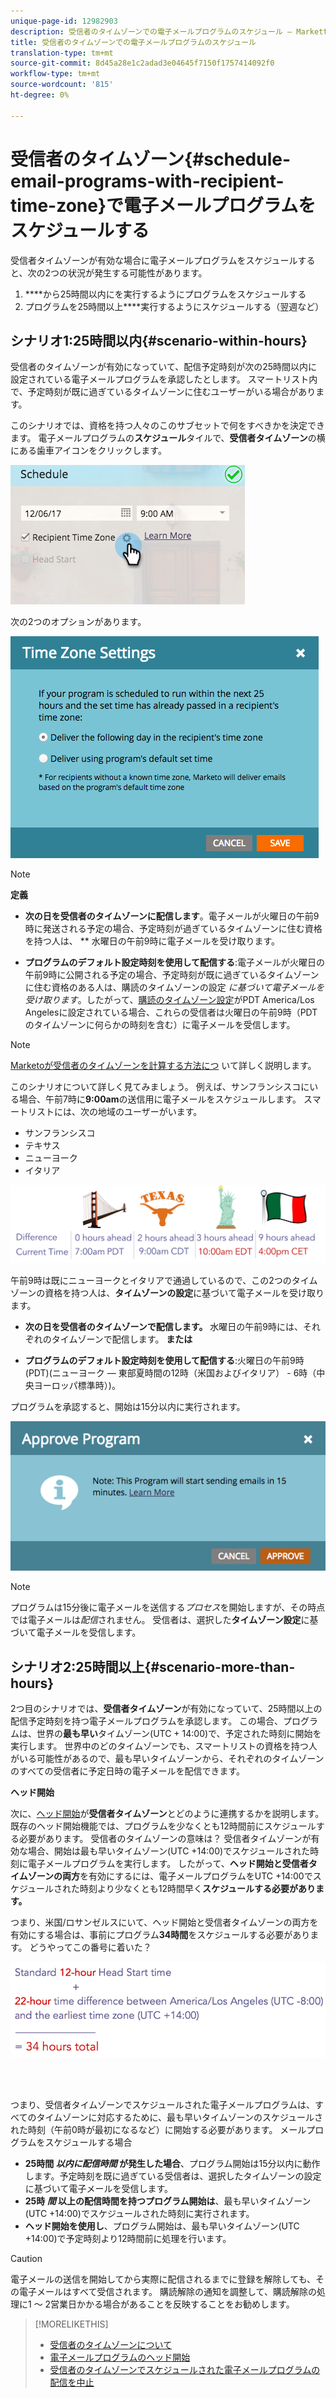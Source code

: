 ```yaml
---
unique-page-id: 12982903
description: 受信者のタイムゾーンでの電子メールプログラムのスケジュール — Marketto Docs — 製品ドキュメント
title: 受信者のタイムゾーンでの電子メールプログラムのスケジュール
translation-type: tm+mt
source-git-commit: 8d45a28e1c2adad3e04645f7150f1757414092f0
workflow-type: tm+mt
source-wordcount: '815'
ht-degree: 0%

---
```



# 受信者のタイムゾーン{#schedule-email-programs-with-recipient-time-zone}で電子メールプログラムをスケジュールする

受信者タイムゾーンが有効な場合に電子メールプログラムをスケジュールすると、次の2つの状況が発生する可能性があります。

1. ****&#x200B;から25時間以内にを実行するようにプログラムをスケジュールする
1. プログラムを25時間以上&#x200B;****&#x200B;実行するようにスケジュールする（翌週など）

## シナリオ1:25時間以内{#scenario-within-hours}

受信者のタイムゾーンが有効になっていて、配信予定時刻が次の25時間以内に設定されている電子メールプログラムを承認したとします。 スマートリスト内で、予定時刻が既に過ぎているタイムゾーンに住むユーザーがいる場合があります。

このシナリオでは、資格を持つ人々のこのサブセットで何をすべきかを決定できます。 電子メールプログラムの&#x200B;**スケジュール**&#x200B;タイルで、**受信者タイムゾーン**&#x200B;の横にある歯車アイコンをクリックします。

![](assets/image2017-12-5-10-3a46-3a42.png)

次の2つのオプションがあります。

![](assets/image2017-12-5-10-3a31-3a28.png)

>[!NOTE]
>
>**定義**
>
>* **次の日を受信者のタイムゾーンに配信します**。電子メールが火曜日の午前9時に発送される予定の場合、予定時刻が過ぎているタイムゾーンに住む資格を持つ人は、 ** 水曜日の午前9時に電子メールを受け取ります。
   >
   >
* **プログラムのデフォルト設定時刻を使用して配信する**:電子メールが火曜日の午前9時に公開される予定の場合、予定時刻が既に過ぎているタイムゾーンに住む資格のある人は、購読のタイムゾーンの設定 _に基づいて電子メールを受け取ります_。したがって、[購読のタイムゾーン設定](/help/marketo/product-docs/administration/settings/select-your-language-locale-and-time-zone.md)がPDT America/Los Angelesに設定されている場合、これらの受信者は火曜日の午前9時（PDTのタイムゾーンに何らかの時刻を含む）に電子メールを受信します。


>[!NOTE]
>
>[Marketoが受信者のタイムゾーンを計算する方法につ](/help/marketo/product-docs/email-marketing/email-programs/email-program-actions/scheduling-with-recipient-time-zone/understanding-recipient-time-zone.md#calculating-time-zone) いて詳しく説明します。

このシナリオについて詳しく見てみましょう。 例えば、サンフランシスコにいる場合、午前7時に&#x200B;**9:00am**&#x200B;の送信用に電子メールをスケジュールします。 スマートリストには、次の地域のユーザーがいます。

* サンフランシスコ
* テキサス
* ニューヨーク
* イタリア

![](assets/image2017-12-6-10-3a52-3a41.png)

午前9時は既にニューヨークとイタリアで通過しているので、この2つのタイムゾーンの資格を持つ人は、**タイムゾーンの設定**&#x200B;に基づいて電子メールを受け取ります。

* **次の日を受信者のタイムゾーンで配信します。** 水曜日の午前9時には、それぞれのタイムゾーンで配信します。 **または**

* **プログラムのデフォルト設定時刻を使用して配信する**:火曜日の午前9時(PDT)(ニューヨーク — 東部夏時間の12時（米国およびイタリア） - 6時（中央ヨーロッパ標準時）)。

プログラムを承認すると、開始は15分以内に実行されます。

![](assets/screen-shot-2017-12-09-at-3.34.14-pm.png)

>[!NOTE]
>
>プログラムは15分後に電子メールを送信する&#x200B;_プロセス_&#x200B;を開始しますが、その時点では電子メールは&#x200B;_配信_&#x200B;されません。 受信者は、選択した&#x200B;**タイムゾーン設定**&#x200B;に基づいて電子メールを受信します。

## シナリオ2:25時間以上{#scenario-more-than-hours}

2つ目のシナリオでは、**受信者タイムゾーン**&#x200B;が有効になっていて、25時間以上の配信予定時刻を持つ電子メールプログラムを承認します。 この場合、プログラムは、世界の&#x200B;**最も早い**&#x200B;タイムゾーン(UTC + 14:00)で、予定された時刻に開始を実行します。 世界中のどのタイムゾーンでも、スマートリストの資格を持つ人がいる可能性があるので、最も早いタイムゾーンから、それぞれのタイムゾーンのすべての受信者に予定日時の電子メールを配信できます。

**ヘッド開始**

次に、[ヘッド開始](/help/marketo/product-docs/email-marketing/email-programs/email-program-actions/head-start-for-email-programs.md)が&#x200B;**受信者タイムゾーン**&#x200B;とどのように連携するかを説明します。 既存のヘッド開始機能では、プログラムを少なくとも12時間前にスケジュールする必要があります。 受信者のタイムゾーンの意味は？ 受信者タイムゾーンが有効な場合、開始は最も早いタイムゾーン(UTC +14:00)でスケジュールされた時刻に電子メールプログラムを実行します。 したがって、**ヘッド開始と受信者タイムゾーンの両方**&#x200B;を有効にするには、電子メールプログラムをUTC +14:00でスケジュールされた時刻より少なくとも12時間早く&#x200B;**スケジュールする必要があります。**

つまり、米国/ロサンゼルスにいて、ヘッド開始と受信者タイムゾーンの両方を有効にする場合は、事前にプログラム&#x200B;**34時間**&#x200B;をスケジュールする必要があります。 どうやってこの番号に着いた？

![](assets/image2017-12-5-13-3a11-3a38.png)

<br> 

つまり、受信者タイムゾーンでスケジュールされた電子メールプログラムは、すべてのタイムゾーンに対応するために、最も早いタイムゾーンのスケジュールされた時刻（午前0時が最初になるなど）に開始する必要があります。 メールプログラムをスケジュールする場合

* **25時間 _以内に配信時間_ が発生した場合**、プログラム開始は15分以内に動作します。予定時刻を既に過ぎている受信者は、選択したタイムゾーンの設定に基づいて電子メールを受信します。
* **25時 _間_ 以上の配信時間を持つプログラム開始は**、最も早いタイムゾーン(UTC +14:00)でスケジュールされた時刻に実行されます。
* **ヘッド開始を使用し**、プログラム開始は、最も早いタイムゾーン(UTC +14:00)で予定時刻より12時間前に処理を行います。

>[!CAUTION]
>
>電子メールの送信を開始してから実際に配信されるまでに登録を解除しても、その電子メールはすべて受信されます。 購読解除の通知を調整して、購読解除の処理に1 ～ 2営業日かかる場合があることを反映することをお勧めします。

>[!MORELIKETHIS]
>
>* [受信者のタイムゾーンについて](/help/marketo/product-docs/email-marketing/email-programs/email-program-actions/scheduling-with-recipient-time-zone/understanding-recipient-time-zone.md)
>* [電子メールプログラムのヘッド開始](/help/marketo/product-docs/email-marketing/email-programs/email-program-actions/head-start-for-email-programs.md)
>* [受信者のタイムゾーンでスケジュールされた電子メールプログラムの配信を中止](/help/marketo/product-docs/email-marketing/email-programs/email-program-actions/scheduling-with-recipient-time-zone/abort-delivery-of-email-programs-scheduled-with-recipient-time-zone.md)


